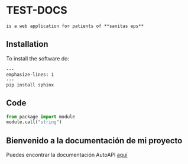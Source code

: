 # TEST-DOCS

```{NOTE}
is a web application for patients of **sanitas eps** 
```

## Installation

To install the software do:

```{code-block}
---
emphasize-lines: 1
---
pip install sphinx
```

## Code

```python
from package import module
module.call("string")
```

## Bienvenido a la documentación de mi proyecto


Puedes encontrar la documentación AutoAPI [aquí](https://sphinx-jm1.readthedocs.io/es/sphinx/autoapi/)






